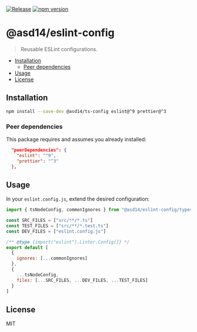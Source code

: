 [![Release](https://github.com/asd-xiv/eslint-config/actions/workflows/release.yml/badge.svg?branch=main)](https://github.com/asd-xiv/eslint-config/actions/workflows/release.yml)
[![npm version](https://img.shields.io/npm/v/@asd14/eslint-config.svg)](https://www.npmjs.com/package/@asd14/eslint-config)

# @asd14/eslint-config

> Reusable ESLint configurations.

<!-- vim-markdown-toc GFM -->

- [Installation](#installation)
  - [Peer dependencies](#peer-dependencies)
- [Usage](#usage)
- [License](#license)

<!-- vim-markdown-toc -->

## Installation

```sh
npm install --save-dev @asd14/ts-config eslint@^9 prettier@^3
```

### Peer dependencies

This package requires and assumes you already installed:

```json
  "peerDependencies": {
    "eslint": "^9",
    "prettier": "^3"
  },
```

## Usage

In your `eslint.config.js`, extend the desired configuration:

```js
import { tsNodeConfig, commonIgnores } from "@asd14/eslint-config/typescript"

const SRC_FILES = ["src/**/*.ts"]
const TEST_FILES = ["src/**/*.test.ts"]
const DEV_FILES = ["eslint.config.js"]

/** @type {import("eslint").Linter.Config[]} */
export default [
  {
    ignores: [...commonIgnores]
  },
  {
    ...tsNodeConfig,
    files: [...SRC_FILES, ...DEV_FILES, ...TEST_FILES]
  }
]
```

## License

MIT
